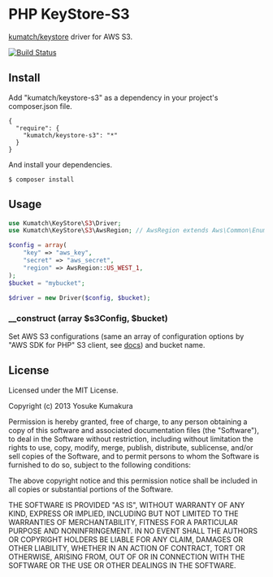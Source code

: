 PHP KeyStore-S3
===========

[kumatch/keystore](https://github.com/kumatch/php-keystore) driver for AWS S3.

[![Build Status](https://travis-ci.org/kumatch/php-keystore-s3.png?branch=master)](https://travis-ci.org/kumatch/php-keystore-s3)


Install
-----

Add "kumatch/keystore-s3" as a dependency in your project's composer.json file.


    {
      "require": {
        "kumatch/keystore-s3": "*"
      }
    }

And install your dependencies.

    $ composer install


Usage
-----

```php
use Kumatch\KeyStore\S3\Driver;
use Kumatch\KeyStore\S3\AwsRegion; // AwsRegion extends Aws\Common\Enum\Region (aws-sdk)

$config = array(
    "key" => "aws_key",
    "secret" => "aws_secret",
    "region" => AwsRegion::US_WEST_1,
);
$bucket = "mybucket";

$driver = new Driver($config, $bucket);
```

### __construct (array $s3Config, $bucket)

Set AWS S3 configurations (same an array of configuration options by "AWS SDK for PHP" S3 client, see [docs](http://docs.aws.amazon.com/aws-sdk-php/latest/class-Aws.S3.S3Client.html#_factory)) and bucket name.


License
--------

Licensed under the MIT License.

Copyright (c) 2013 Yosuke Kumakura

Permission is hereby granted, free of charge, to any person
obtaining a copy of this software and associated documentation
files (the "Software"), to deal in the Software without
restriction, including without limitation the rights to use,
copy, modify, merge, publish, distribute, sublicense, and/or sell
copies of the Software, and to permit persons to whom the
Software is furnished to do so, subject to the following
conditions:

The above copyright notice and this permission notice shall be
included in all copies or substantial portions of the Software.

THE SOFTWARE IS PROVIDED "AS IS", WITHOUT WARRANTY OF ANY KIND,
EXPRESS OR IMPLIED, INCLUDING BUT NOT LIMITED TO THE WARRANTIES
OF MERCHANTABILITY, FITNESS FOR A PARTICULAR PURPOSE AND
NONINFRINGEMENT. IN NO EVENT SHALL THE AUTHORS OR COPYRIGHT
HOLDERS BE LIABLE FOR ANY CLAIM, DAMAGES OR OTHER LIABILITY,
WHETHER IN AN ACTION OF CONTRACT, TORT OR OTHERWISE, ARISING
FROM, OUT OF OR IN CONNECTION WITH THE SOFTWARE OR THE USE OR
OTHER DEALINGS IN THE SOFTWARE.
